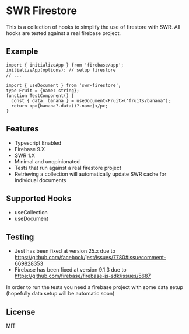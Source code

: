 # SWR Firestore

This is a collection of hooks to simplify the use of firestore with SWR. All hooks are tested against a real firebase project.

## Example

```
import { initializeApp } from 'firebase/app';
initializeApp(options); // setup firestore
// ...

import { useDocument } from 'swr-firestore';
type Fruit = {name: string};
function TestComponent() {
  const { data: banana } = useDocument<Fruit>('fruits/banana');
  return <p>{banana?.data()?.name}</p>;
}
```

## Features

- Typescript Enabled
- Firebase 9.X
- SWR 1.X
- Minimal and unopinionated
- Tests that run against a real firestore project
- Retrieving a collection will automatically update SWR cache for individual documents

## Supported Hooks

- useCollection
- useDocument

## Testing

- Jest has been fixed at version 25.x due to https://github.com/facebook/jest/issues/7780#issuecomment-669828353
- Firebase has been fixed at version 9.1.3 due to https://github.com/firebase/firebase-js-sdk/issues/5687

In order to run the tests you need a firebase project with some data setup (hopefully data setup will be automatic soon)

## License

MIT
